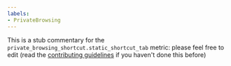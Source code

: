 ```yaml
---
labels:
- PrivateBrowsing
---
```

This is a stub commentary for the `private_browsing_shortcut.static_shortcut_tab` metric: please feel free to edit (read the
[contributing guidelines](https://github.com/mozilla/glean-annotations/blob/main/CONTRIBUTING.md)
if you haven't done this before)
